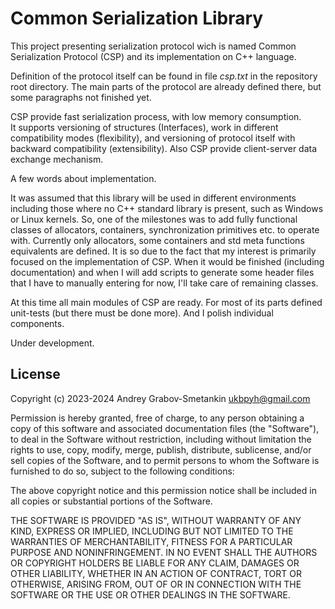 # Common Serialization Library

This project presenting serialization protocol wich is named Common Serialization Protocol (CSP)
and its implementation on C++ language.

Definition of the protocol itself can be found in file *csp.txt* in the repository root directory.
The main parts of the protocol are already defined there, but some paragraphs not finished yet.

CSP provide fast serialization process, with low memory consumption.  
It supports versioning of structures (Interfaces), work in different compatibility modes (flexibility),
and versioning of protocol itself with backward compatibility (extensibility).
Also CSP provide client-server data exchange mechanism.

A few words about implementation.

It was assumed that this library will be used in different environments including
those where no C++ standard library is present, such as Windows or Linux kernels.
So, one of the milestones was to add fully functional classes of allocators, 
containers, synchronization primitives etc. to operate with.
Currently only allocators, some containers and std meta functions equivalents are defined.
It is so due to the fact that my interest is primarily focused on the implementation of CSP.
When it would be finished (including documentation) and when I will add scripts to generate 
some header files that I have to manually entering for now, I'll take care of remaining classes.

At this time all main modules of CSP are ready. For most of its parts defined unit-tests
(but there must be done more). And I polish individual components.

Under development.

## License

Copyright (c) 2023-2024 Andrey Grabov-Smetankin <ukbpyh@gmail.com>

Permission is hereby granted, free of charge, to any person
obtaining a copy of this software and associated documentation
files (the "Software"), to deal in the Software without
restriction, including without limitation the rights to use,
copy, modify, merge, publish, distribute, sublicense, and/or sell
copies of the Software, and to permit persons to whom the
Software is furnished to do so, subject to the following
conditions:

The above copyright notice and this permission notice shall be
included in all copies or substantial portions of the Software.

THE SOFTWARE IS PROVIDED "AS IS", WITHOUT WARRANTY OF ANY KIND,
EXPRESS OR IMPLIED, INCLUDING BUT NOT LIMITED TO THE WARRANTIES
OF MERCHANTABILITY, FITNESS FOR A PARTICULAR PURPOSE AND
NONINFRINGEMENT. IN NO EVENT SHALL THE AUTHORS OR COPYRIGHT
HOLDERS BE LIABLE FOR ANY CLAIM, DAMAGES OR OTHER LIABILITY,
WHETHER IN AN ACTION OF CONTRACT, TORT OR OTHERWISE, ARISING
FROM, OUT OF OR IN CONNECTION WITH THE SOFTWARE OR THE USE OR
OTHER DEALINGS IN THE SOFTWARE.
